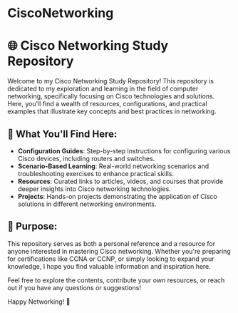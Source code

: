


# CiscoNetworking


# 🌐 Cisco Networking Study Repository

Welcome to my Cisco Networking Study Repository! This repository is dedicated to my exploration and learning in the field of computer networking, specifically focusing on Cisco technologies and solutions. Here, you'll find a wealth of resources, configurations, and practical examples that illustrate key concepts and best practices in networking.

## 📖 What You'll Find Here:
- **Configuration Guides**: Step-by-step instructions for configuring various Cisco devices, including routers and switches.
- **Scenario-Based Learning**: Real-world networking scenarios and troubleshooting exercises to enhance practical skills.
- **Resources**: Curated links to articles, videos, and courses that provide deeper insights into Cisco networking technologies.
- **Projects**: Hands-on projects demonstrating the application of Cisco solutions in different networking environments.

## 🎯 Purpose:
This repository serves as both a personal reference and a resource for anyone interested in mastering Cisco networking. Whether you're preparing for certifications like CCNA or CCNP, or simply looking to expand your knowledge, I hope you find valuable information and inspiration here.

Feel free to explore the contents, contribute your own resources, or reach out if you have any questions or suggestions!

Happy Networking! 🔧
